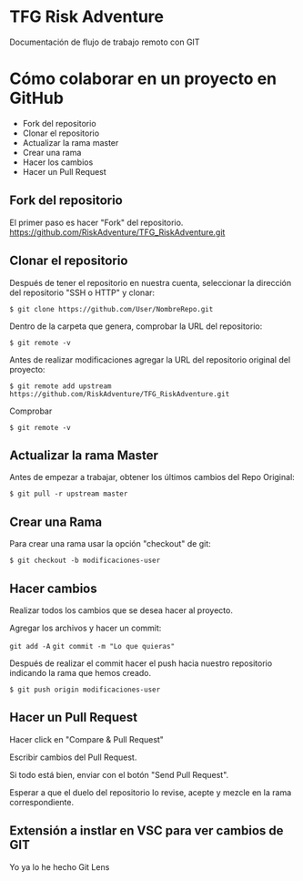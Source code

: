 # TFG Risk Adventure

Documentación de flujo de trabajo remoto con GIT 

# Cómo colaborar en un proyecto en GitHub

*   Fork del repositorio
*   Clonar el repositorio
*   Actualizar la rama master
*   Crear una rama
*   Hacer los cambios
*   Hacer un Pull Request

## Fork del repositorio

El primer paso es hacer "Fork" del repositorio. https://github.com/RiskAdventure/TFG_RiskAdventure.git

## Clonar el repositorio

Después de tener el repositorio en nuestra cuenta, seleccionar la dirección del repositorio "SSH o HTTP" y clonar:

`$ git clone https://github.com/User/NombreRepo.git`

Dentro de la carpeta que genera, comprobar la URL del repositorio:

`$ git remote -v`

Antes de realizar modificaciones agregar la URL del repositorio original del proyecto:

`$ git remote add upstream https://github.com/RiskAdventure/TFG_RiskAdventure.git`

Comprobar

`$ git remote -v`

## Actualizar la rama Master

Antes de empezar a trabajar, obtener los últimos cambios del Repo Original:

`$ git pull -r upstream master`

## Crear una Rama

Para crear una rama usar la opción "checkout" de git:

`$ git checkout -b modificaciones-user`

## Hacer cambios

Realizar todos los cambios que se desea hacer al proyecto.

Agregar los archivos y hacer un commit:

`git add -A`
`git commit -m "Lo que quieras"`

Después de realizar el commit hacer el push hacia nuestro repositorio indicando la rama que hemos creado.

`$ git push origin modificaciones-user`

## Hacer un Pull Request

Hacer click en "Compare & Pull Request"

Escribir cambios del Pull Request.

Si todo está bien, enviar con el botón "Send Pull Request".

Esperar a que el duelo del repositorio lo revise, acepte y mezcle en la rama correspondiente.

## Extensión a instlar en VSC para ver cambios de GIT
Yo ya lo he hecho
Git Lens

